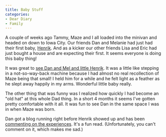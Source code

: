 ```yaml
---
title: Baby Stuff
categories:
- Dear Diary
- Family
---
```


A couple of weeks ago Tammy, Maze and I all loaded into the minivan and headed on down to Iowa City. Our friends Dan and Melanie had just had their first baby, [Henrik](http://danandmel.home.mchsi.com/archives/2005/10/entry_48.html). And as a kicker our other friends Lisa and Eric had just bought a house and are expecting their first. It seems everyone is doing this baby thing!

It was great to [see Dan and Mel and little Henrik](http://danandmel.home.mchsi.com/archives/2005/10/entry_60.html). It was a little like stepping in a not-so-way-back machine because I had almost no real recollection of Maze being that small! I held him for a while and he felt light as a feather as he slept away happily in my arms. Wonderful little baby really.

The other thing that was funny was I realized how quickly I had become an "old hat" at this whole Dad thing. In a short 4 months it seems I've gotten pretty comfortable with it all. It was fun to see Dan in the same space I was in when Maze was born.

Dan got a blog running right before Henrik showed up and has been [commenting on the experiences](http://danandmel.home.mchsi.com/). It's a fun read. (Unfortunately, you can't comment on it, which makes me sad.)
